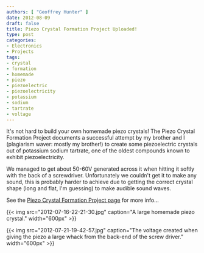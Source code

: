 ```yaml
---
authors: [ "Geoffrey Hunter" ]
date: 2012-08-09
draft: false
title: Piezo Crystal Formation Project Uploaded!
type: post
categories:
- Electronics
- Projects
tags:
- crystal
- formation
- homemade
- piezo
- piezoelectric
- piezoelectricity
- potassium
- sodium
- tartrate
- voltage
---
```


It's not hard to build your own homemade piezo crystals! The Piezo Crystal Formation Project documents a successful attempt by my brother and I (plagiarism waver: mostly my brother!) to create some piezoelectric crystals out of potassium sodium tartrate, one of the oldest compounds known to exhibit piezoelectricity.

We managed to get about 50-60V generated across it when hitting it softly with the back of a screwdriver. Unfortunately we couldn't get it to make any sound, this is probably harder to achieve due to getting the correct crystal shape (long and flat, I'm guessing) to make audible sound waves.

See the [Piezo Crystal Formation Project page](/electronics/projects/piezo-crystal-formation) for more info...

{{< img src="2012-07-16-22-21-30.jpg" caption="A large homemade piezo crystal." width="600px" >}}

{{< img src="2012-07-21-19-42-57.jpg" caption="The voltage created when giving the piezo a large whack from the back-end of the screw driver." width="600px" >}}

